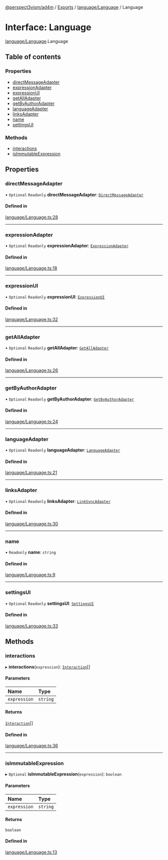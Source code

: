 [@perspect3vism/ad4m](../README.md) / [Exports](../modules.md) / [language/Language](../modules/language_Language.md) / Language

# Interface: Language

[language/Language](../modules/language_Language.md).Language

## Table of contents

### Properties

- [directMessageAdapter](language_Language.Language.md#directmessageadapter)
- [expressionAdapter](language_Language.Language.md#expressionadapter)
- [expressionUI](language_Language.Language.md#expressionui)
- [getAllAdapter](language_Language.Language.md#getalladapter)
- [getByAuthorAdapter](language_Language.Language.md#getbyauthoradapter)
- [languageAdapter](language_Language.Language.md#languageadapter)
- [linksAdapter](language_Language.Language.md#linksadapter)
- [name](language_Language.Language.md#name)
- [settingsUI](language_Language.Language.md#settingsui)

### Methods

- [interactions](language_Language.Language.md#interactions)
- [isImmutableExpression](language_Language.Language.md#isimmutableexpression)

## Properties

### directMessageAdapter

• `Optional` `Readonly` **directMessageAdapter**: [`DirectMessageAdapter`](language_Language.DirectMessageAdapter.md)

#### Defined in

[language/Language.ts:28](https://github.com/perspect3vism/ad4m/blob/2628235/src/language/Language.ts#L28)

___

### expressionAdapter

• `Optional` `Readonly` **expressionAdapter**: [`ExpressionAdapter`](language_Language.ExpressionAdapter.md)

#### Defined in

[language/Language.ts:18](https://github.com/perspect3vism/ad4m/blob/2628235/src/language/Language.ts#L18)

___

### expressionUI

• `Optional` `Readonly` **expressionUI**: [`ExpressionUI`](language_Language.ExpressionUI.md)

#### Defined in

[language/Language.ts:32](https://github.com/perspect3vism/ad4m/blob/2628235/src/language/Language.ts#L32)

___

### getAllAdapter

• `Optional` `Readonly` **getAllAdapter**: [`GetAllAdapter`](language_Language.GetAllAdapter.md)

#### Defined in

[language/Language.ts:26](https://github.com/perspect3vism/ad4m/blob/2628235/src/language/Language.ts#L26)

___

### getByAuthorAdapter

• `Optional` `Readonly` **getByAuthorAdapter**: [`GetByAuthorAdapter`](language_Language.GetByAuthorAdapter.md)

#### Defined in

[language/Language.ts:24](https://github.com/perspect3vism/ad4m/blob/2628235/src/language/Language.ts#L24)

___

### languageAdapter

• `Optional` `Readonly` **languageAdapter**: [`LanguageAdapter`](language_Language.LanguageAdapter.md)

#### Defined in

[language/Language.ts:21](https://github.com/perspect3vism/ad4m/blob/2628235/src/language/Language.ts#L21)

___

### linksAdapter

• `Optional` `Readonly` **linksAdapter**: [`LinkSyncAdapter`](language_Language.LinkSyncAdapter.md)

#### Defined in

[language/Language.ts:30](https://github.com/perspect3vism/ad4m/blob/2628235/src/language/Language.ts#L30)

___

### name

• `Readonly` **name**: `string`

#### Defined in

[language/Language.ts:9](https://github.com/perspect3vism/ad4m/blob/2628235/src/language/Language.ts#L9)

___

### settingsUI

• `Optional` `Readonly` **settingsUI**: [`SettingsUI`](language_Language.SettingsUI.md)

#### Defined in

[language/Language.ts:33](https://github.com/perspect3vism/ad4m/blob/2628235/src/language/Language.ts#L33)

## Methods

### interactions

▸ **interactions**(`expression`): [`Interaction`](language_Language.Interaction.md)[]

#### Parameters

| Name | Type |
| :------ | :------ |
| `expression` | `string` |

#### Returns

[`Interaction`](language_Language.Interaction.md)[]

#### Defined in

[language/Language.ts:36](https://github.com/perspect3vism/ad4m/blob/2628235/src/language/Language.ts#L36)

___

### isImmutableExpression

▸ `Optional` **isImmutableExpression**(`expression`): `boolean`

#### Parameters

| Name | Type |
| :------ | :------ |
| `expression` | `string` |

#### Returns

`boolean`

#### Defined in

[language/Language.ts:13](https://github.com/perspect3vism/ad4m/blob/2628235/src/language/Language.ts#L13)
